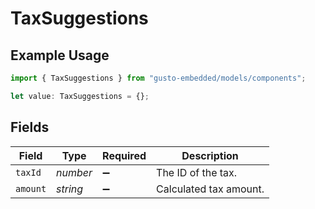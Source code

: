 # TaxSuggestions

## Example Usage

```typescript
import { TaxSuggestions } from "gusto-embedded/models/components";

let value: TaxSuggestions = {};
```

## Fields

| Field                  | Type                   | Required               | Description            |
| ---------------------- | ---------------------- | ---------------------- | ---------------------- |
| `taxId`                | *number*               | :heavy_minus_sign:     | The ID of the tax.     |
| `amount`               | *string*               | :heavy_minus_sign:     | Calculated tax amount. |